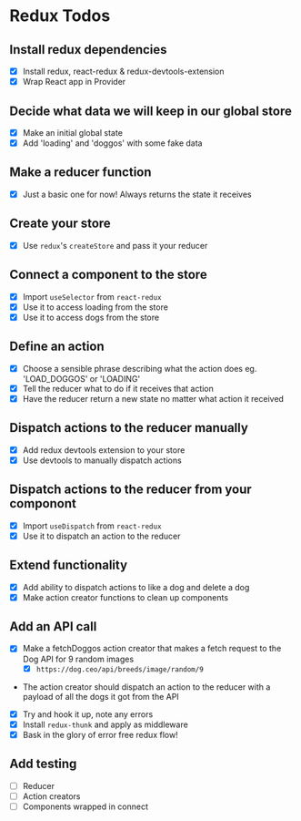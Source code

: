 # Redux Todos

## Install redux dependencies
- [x] Install redux, react-redux & redux-devtools-extension
- [x] Wrap React app in Provider

## Decide what data we will keep in our global store
- [x] Make an initial global state
- [x] Add 'loading' and 'doggos' with some fake data

## Make a reducer function
- [x] Just a basic one for now! Always returns the state it receives

## Create your store
- [x] Use `redux`'s `createStore` and pass it your reducer

## Connect a component to the store
- [x] Import `useSelector` from `react-redux`
- [x] Use it to access loading from the store
- [x] Use it to access dogs from the store

## Define an action
- [x] Choose a sensible phrase describing what the action does eg. 'LOAD_DOGGOS' or 'LOADING'
- [x] Tell the reducer what to do if it receives that action 
- [x] Have the reducer return a new state no matter what action it received

## Dispatch actions to the reducer manually
- [x] Add redux devtools extension to your store
- [x] Use devtools to manually dispatch actions

## Dispatch actions to the reducer from your componont
- [x] Import `useDispatch` from `react-redux`
- [x] Use it to dispatch an action to the reducer

## Extend functionality
- [x] Add ability to dispatch actions to like a dog and delete a dog
- [x] Make action creator functions to clean up components

## Add an API call
- [x] Make a fetchDoggos action creator that makes a fetch request to the Dog API for 9 random images
  - [x] `https://dog.ceo/api/breeds/image/random/9`
- The action creator should dispatch an action to the reducer with a payload of all the dogs it got from the API
- [x] Try and hook it up, note any errors
- [x] Install `redux-thunk` and apply as middleware
- [x] Bask in the glory of error free redux flow!

## Add testing
- [ ] Reducer
- [ ] Action creators
- [ ] Components wrapped in connect
